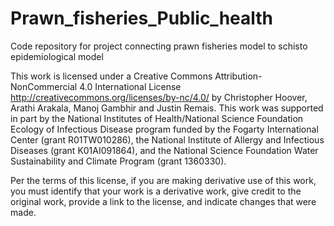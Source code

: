 # Prawn_fisheries_Public_health
Code repository for project connecting prawn fisheries model to schisto epidemiological model


This work is licensed under a Creative Commons Attribution-NonCommercial 4.0 International License http://creativecommons.org/licenses/by-nc/4.0/ by Christopher Hoover, Arathi Arakala, Manoj Gambhir and Justin Remais. This work was supported in part by the National Institutes of Health/National Science Foundation Ecology of Infectious Disease program funded by the Fogarty International Center (grant R01TW010286), the National Institute of Allergy and Infectious Diseases (grant K01AI091864), and the National Science Foundation Water Sustainability and Climate Program (grant 1360330).

Per the terms of this license, if you are making derivative use of this work, you must identify that your work is a derivative work, give credit to the original work, provide a link to the license, and indicate changes that were made.
